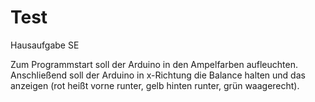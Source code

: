# Test

 Hausaufgabe SE

Zum Programmstart soll der Arduino in den Ampelfarben aufleuchten. 
Anschließend soll der Arduino in x-Richtung die Balance halten und das anzeigen (rot heißt vorne runter, gelb hinten runter, grün waagerecht).
